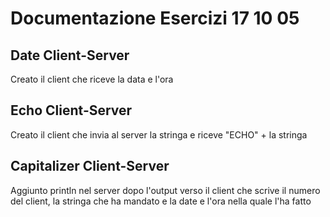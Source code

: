# Documentazione Esercizi 17 10 05

## Date Client-Server
Creato il client che riceve la data e l'ora

## Echo Client-Server
Creato il client che invia al server la stringa e riceve "ECHO" + la stringa

## Capitalizer Client-Server
Aggiunto println nel server dopo l'output verso il client che scrive il numero del client, la stringa che ha mandato e la date e l'ora nella quale l'ha fatto